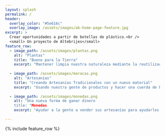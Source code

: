 ```yaml
---
layout: splash
permalink: /
header:
  overlay_color: "#5e616c"
  overlay_image: /assets/images/ab-home-page-feature.jpg
excerpt: >
  Crear oportunidades a partir de botellas de plástico.<br />
  <small> Un proyecto de Altebrijes</small>
feature_row:
  - image_path: /assets/images/plantas.png
    alt: "Plantas"
    title: "Bueno para la Tierra"
    excerpt: "Mantener limpia nuestra naturaleza mediante la reutilización de botellas de plástico"
   
  - image_path: /assets/images/maracas.png
    alt: "Artesanías"
    title: "Creando Artesanías Tradicionales con un nuevo material"
    excerpt: "Usando nuestra gente de productos y hacer una cuerda de botellas y usarla para artesanías y otros usos."
    
  - image_path: /assets/images/monedas.png
    alt: "Una nueva forma de ganar dinero
    title: "Monedas
    excerpt: "Ayudar a la gente a vender sus artesanías para ayudarles a obtener ingresos"
        
---
```


{% include feature_row %}